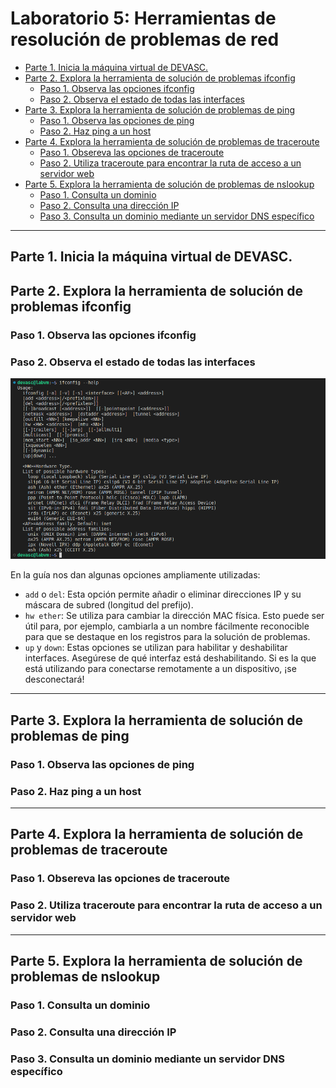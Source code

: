 # Laboratorio 5: Herramientas de resolución de problemas de red  <!-- omit in toc -->


- [Parte 1. Inicia la máquina virtual de DEVASC.](#parte-1-inicia-la-máquina-virtual-de-devasc)
- [Parte 2. Explora la herramienta de solución de problemas ifconfig](#parte-2-explora-la-herramienta-de-solución-de-problemas-ifconfig)
  - [Paso 1. Observa las opciones ifconfig](#paso-1-observa-las-opciones-ifconfig)
  - [Paso 2. Observa el estado de todas las interfaces](#paso-2-observa-el-estado-de-todas-las-interfaces)
- [Parte 3. Explora la herramienta de solución de problemas de ping](#parte-3-explora-la-herramienta-de-solución-de-problemas-de-ping)
  - [Paso 1. Observa las opciones de ping](#paso-1-observa-las-opciones-de-ping)
  - [Paso 2. Haz ping a un host](#paso-2-haz-ping-a-un-host)
- [Parte 4. Explora la herramienta de solución de problemas de traceroute](#parte-4-explora-la-herramienta-de-solución-de-problemas-de-traceroute)
  - [Paso 1. Obsereva las opciones de traceroute](#paso-1-obsereva-las-opciones-de-traceroute)
  - [Paso 2. Utiliza traceroute para encontrar la ruta de acceso a un servidor web](#paso-2-utiliza-traceroute-para-encontrar-la-ruta-de-acceso-a-un-servidor-web)
- [Parte 5. Explora la herramienta de solución de problemas de nslookup](#parte-5-explora-la-herramienta-de-solución-de-problemas-de-nslookup)
  - [Paso 1. Consulta un dominio](#paso-1-consulta-un-dominio)
  - [Paso 2. Consulta una dirección IP](#paso-2-consulta-una-dirección-ip)
  - [Paso 3. Consulta un dominio mediante un servidor DNS específico](#paso-3-consulta-un-dominio-mediante-un-servidor-dns-específico)


---

## Parte 1. Inicia la máquina virtual de DEVASC.

## Parte 2. Explora la herramienta de solución de problemas ifconfig

### Paso 1. Observa las opciones ifconfig


### Paso 2. Observa el estado de todas las interfaces

![](sources/2023-04-28-11-50-29.png)

En la guía nos dan algunas opciones ampliamente utilizadas:

- `add` o `del`: Esta opción permite añadir o eliminar direcciones IP y su máscara de subred (longitud del prefijo).
- `hw ether`: Se utiliza para cambiar la dirección MAC física. Esto puede ser útil para, por ejemplo, cambiarla a un nombre fácilmente reconocible para que se destaque en los registros para la solución de problemas.
- `up` y `down`: Estas opciones se utilizan para habilitar y deshabilitar interfaces. Asegúrese de qué interfaz está deshabilitando. Si es la que está utilizando para conectarse remotamente a un dispositivo, ¡se desconectará!

---

## Parte 3. Explora la herramienta de solución de problemas de ping

### Paso 1. Observa las opciones de ping



### Paso 2. Haz ping a un host

---

## Parte 4. Explora la herramienta de solución de problemas de traceroute

### Paso 1. Obsereva las opciones de traceroute

### Paso 2. Utiliza traceroute para encontrar la ruta de acceso a un servidor web

---

## Parte 5. Explora la herramienta de solución de problemas de nslookup

### Paso 1. Consulta un dominio

### Paso 2. Consulta una dirección IP

### Paso 3. Consulta un dominio mediante un servidor DNS específico


